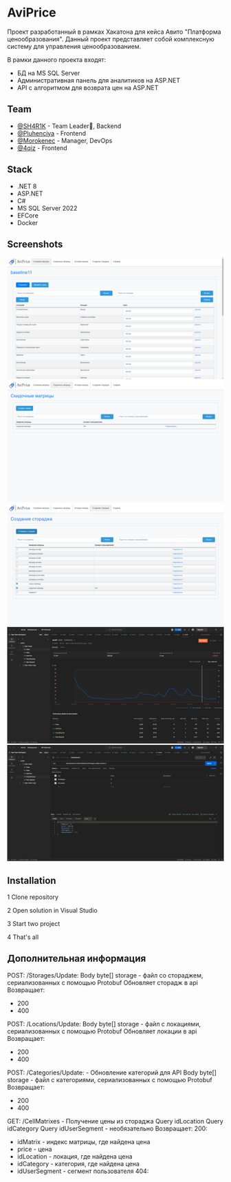 # AviPrice

Проект разработанный в рамках Хакатона для кейса Авито "Платформа ценообразования". Данный проект представляет собой комплексную систему для управления ценообразованием. 

В рамки данного проекта входят:
- БД на MS SQL Server 
- Административная панель для аналитиков на ASP.NET
- API с алгоритмом для возврата цен на ASP.NET 

## Team

- [@SH4R1K](https://github.com/SH4R1K) - Team Leader👑, Backend
- [@Pluhenciya](https://github.com/Pluhenciya) - Frontend
- [@Morokenec](https://github.com/Morokenec) - Manager, DevOps
- [@4qiz](https://www.github.com/4qiz) - Frontend

## Stack

- .NET 8
- ASP.NET
- C#
- MS SQL Server 2022
- EFCore
- Docker

## Screenshots

![Страница основной матрицы](/github_res/сайт.png?raw=true ".")
![Скидочные матрицы](/github_res/скидочные.png?raw=true ".")
![Страница сбора стораджа](/github_res/сторадж.png?raw=true ".")
![Тестирование нагрузки](/github_res/постман.png?raw=true ".")
![Пример ответа](/github_res/родители.png?raw=true ".")

## Installation

1 Clone repository

2 Open solution in Visual Studio

3 Start two project

4 That's all

## Дополнительная информация
POST: /Storages/Update:
  Body byte[] storage - файл со стораджем, сериализованных с помощью Protobuf
  Обновляет сторадж в api
  Возвращает:
 -  200
 -  400

POST: /Locations/Update: 
  Body byte[] storage - файл с локациями, сериализованных с помощью Protobuf
  Обновляет локации в api
  Возвращает:
  - 200
  - 400

POST: /Categories/Update: - Обновление категорий для API
  Body byte[] storage - файл с категориями, сериализованных с помощью Protobuf
  Возвращает:
  - 200
  - 400

GET: /CellMatrixes - Получение цены из стораджа
  Query idLocation
  Query idCategory
  Query idUserSegment - необязательно
Возвращает:
200:
  - idMatrix - индекс матрицы, где найдена цена
  - price - цена
  - idLocation - локация, где найдена цена
  - idCategory - категория, где найдена цена
  - idUserSegment - сегмент пользователя
404:
